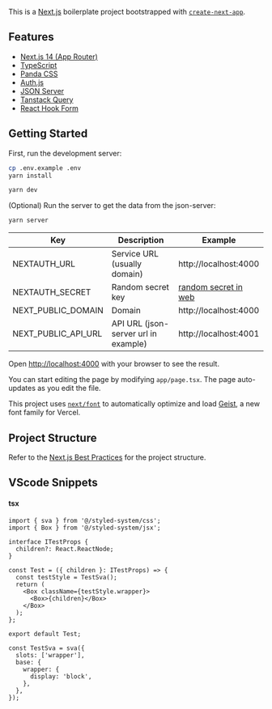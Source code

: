 This is a [Next.js](https://nextjs.org) boilerplate project bootstrapped with [`create-next-app`](https://nextjs.org/docs/app/api-reference/cli/create-next-app).

## Features

- [Next.js 14 (App Router)](https://nextjs.org)
- [TypeScript](https://www.typescriptlang.org)
- [Panda CSS](https://panda-css.com)
- [Auth.js](https://authjs.dev)
- [JSON Server](https://github.com/typicode/json-server)
- [Tanstack Query](https://tanstack.com/query/latest)
- [React Hook Form](https://react-hook-form.com)

## Getting Started

First, run the development server:

```bash
cp .env.example .env
yarn install
```

```bash
yarn dev
```

(Optional) Run the server to get the data from the json-server:

```bash
yarn server
```

| Key                 | Description                          | Example                                                       |
| ------------------- | ------------------------------------ | ------------------------------------------------------------- |
| NEXTAUTH_URL        | Service URL (usually domain)         | http://localhost:4000                                         |
| NEXTAUTH_SECRET     | Random secret key                    | [random secret in web](https://generate-secret.vercel.app/32) |
| NEXT_PUBLIC_DOMAIN  | Domain                               | http://localhost:4000                                         |
| NEXT_PUBLIC_API_URL | API URL (json-server url in example) | http://localhost:4001                                         |

Open [http://localhost:4000](http://localhost:4000) with your browser to see the result.

You can start editing the page by modifying `app/page.tsx`. The page auto-updates as you edit the file.

This project uses [`next/font`](https://nextjs.org/docs/app/building-your-application/optimizing/fonts) to automatically optimize and load [Geist](https://vercel.com/font), a new font family for Vercel.

## Project Structure

Refer to the [Next.js Best Practices](https://nextjs.org/docs/advanced-features/project-structure) for the project structure.

## VScode Snippets

#### tsx

```tsx
import { sva } from '@/styled-system/css';
import { Box } from '@/styled-system/jsx';

interface ITestProps {
  children?: React.ReactNode;
}

const Test = ({ children }: ITestProps) => {
  const testStyle = TestSva();
  return (
    <Box className={testStyle.wrapper}>
      <Box>{children}</Box>
    </Box>
  );
};

export default Test;

const TestSva = sva({
  slots: ['wrapper'],
  base: {
    wrapper: {
      display: 'block',
    },
  },
});
```
